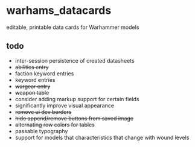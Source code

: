 # warhams_datacards
editable, printable data cards for Warhammer models

## todo

* inter-session persistence of created datasheets
* ~~abilities entry~~
* faction keyword entries
* keyword entries
* ~~wargear entry~~
* ~~weapon table~~
* consider adding markup support for certain fields
* significantly improve visual appearance
* ~~remove ui dev borders~~
* ~~hide append/remove buttons from saved image~~
* ~~alternating row colors for tables~~
* passable typography
* support for models that characteristics that change with wound levels
